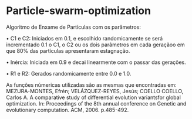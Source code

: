 # Particle-swarm-optimization

Algoritmo de Enxame de Partículas com os parâmetros:

  • C1 e C2: Iniciados em 0.1, e escolhido randomicamente se será incrementado 0.1 o C1, o C2 ou os dois parâmetros em cada geraçãoo em que 80% das partículas apresentaram estagnação.

• Inércia: Iniciada em 0.9 e decai linearmente com o passar das gerações.

• R1 e R2: Gerados randomicamente entre 0.0 e 1.0.
  
As funções númericas utilizadas são as mesmas que encontradas em: MEZURA-MONTES, Efrén; VELÁZQUEZ-REYES, Jesús; COELLO COELLO, Carlos A. A comparative study of differential evolution variantsfor global optimization. In: Proceedings of the 8th annual conference on Genetic and evolutionary computation. ACM, 2006. p.485-492.
